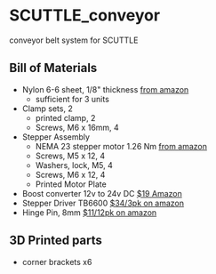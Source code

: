 # SCUTTLE_conveyor
conveyor belt system for SCUTTLE

## Bill of Materials

* Nylon 6-6 sheet, 1/8" thickness [from amazon](https://www.amazon.com/gp/product/B0070ZDGJK/ref=ppx_yo_dt_b_asin_title_o00_s00?ie=UTF8&psc=1)
    * sufficient for 3 units
* Clamp sets, 2
   * printed clamp, 2 
   * Screws, M6 x 16mm, 4
* Stepper Assembly
   * NEMA 23 stepper motor 1.26 Nm [from amazon](https://www.amazon.com/gp/product/B08J3MYSYQ/ref=ppx_yo_dt_b_asin_title_o06_s00?ie=UTF8&psc=1)
   * Screws, M5 x 12, 4
   * Washers, lock, M5, 4
   * Screws, M6 x 12, 4
   * Printed Motor Plate
* Boost converter 12v to 24v DC [$19 Amazon](https://www.amazon.com/gp/product/B085Q7RYLT/ref=crt_ewc_title_dp_1?ie=UTF8&psc=1&smid=A2TKGQERXRZT6A)
* Stepper Driver TB6600 [$34/3pk on amazon](https://www.amazon.com/gp/product/B07GVFTHPT/ref=ppx_yo_dt_b_asin_title_o00_s00?ie=UTF8&psc=1)
* Hinge Pin, 8mm [$11/12pk on amazon](https://www.amazon.com/gp/product/B07ZVLHS9F/ref=ppx_yo_dt_b_asin_title_o00_s00?ie=UTF8&psc=1)

## 3D Printed parts
* corner brackets x6
